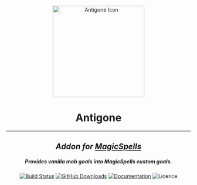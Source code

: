 <div align="center">
    <br>
    <img src="https://files.jasperlorelai.eu/projects/images/antigone.png" alt="Antigone Icon" width="250px" height="250px">
    <h1>Antigone</h1>
	<hr>
	<h2><i>Addon for <a href="https://github.com/TheComputerGeek2/MagicSpells/" target="_blank">MagicSpells</a></i></h2>
	<h5><i>Provides vanilla mob goals into MagicSpells custom goals.</i></h5>
    <a href="https://github.com/JasperLorelai/Antigone/actions"><img src="https://img.shields.io/github/actions/workflow/status/JasperLorelai/Antigone/build.yml?color=0296ff&style=for-the-badge&logo=github" alt="Build Status"></a>
	<a href="https://github.com/JasperLorelai/Antigone/releases"><img src="https://img.shields.io/github/downloads/JasperLorelai/Circe/total.svg?color=0296ff&label=Click%20to%20download&style=for-the-badge&logo=github" alt="GitHub Downloads"></a>
    <a href="https://jasperlorelai.eu/antigone"><img src="https://img.shields.io/badge/Click%20for%20documentation-555?style=for-the-badge&logo=github" alt="Documentation"></a>
    <img src="https://img.shields.io/github/license/TheComputerGeek2/MagicSpells?color=0296ff&style=for-the-badge&logo=github" alt="Licence">
</div>
